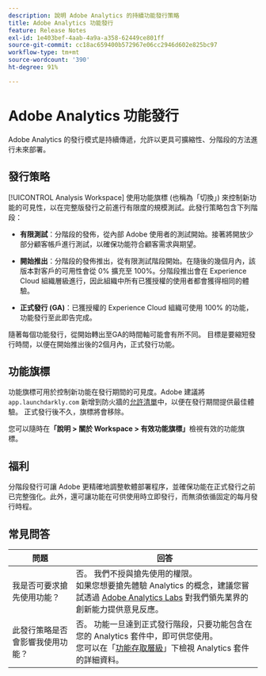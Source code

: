 ```yaml
---
description: 說明 Adobe Analytics 的持續功能發行策略
title: Adobe Analytics 功能發行
feature: Release Notes
exl-id: 1e403bef-4aab-4a9a-a358-62449ce801ff
source-git-commit: cc18ac659400b572967e06cc2946d602e825bc97
workflow-type: tm+mt
source-wordcount: '390'
ht-degree: 91%

---
```


# Adobe Analytics 功能發行

Adobe Analytics 的發行模式是持續傳遞，允許以更具可擴縮性、分階段的方法進行未來部署。

## 發行策略

[!UICONTROL Analysis Workspace] 使用功能旗標 (也稱為「切換」) 來控制新功能的可見性，以在完整版發行之前進行有限度的規模測試。此發行策略包含下列階段：

* **有限測試**：分階段的發佈，從內部 Adobe 使用者的測試開始。接著將開放少部分顧客帳戶進行測試，以確保功能符合顧客需求與期望。

* **開始推出**：分階段的發佈推出，從有限測試階段開始。在隨後的幾個月內，該版本對客戶的可用性會從 0% 擴充至 100%。分階段推出會在 Experience Cloud 組織層級進行，因此組織中所有已獲授權的使用者都會獲得相同的體驗。

* **正式發行 (GA)**：已獲授權的 Experience Cloud 組織可使用 100% 的功能，功能發行至此即告完成。

隨著每個功能發行，從開始轉出至GA的時間軸可能會有所不同。 目標是要縮短發行時間，以便在開始推出後的2個月內，正式發行功能。

## 功能旗標

功能旗標可用於控制新功能在發行期間的可見度。Adobe 建議將 `app.launchdarkly.com` 新增到防火牆的[允許清單](/help/technotes/ip-addresses.md)中，以便在發行期間提供最佳體驗。 正式發行後不久，旗標將會移除。

您可以隨時在&#x200B;**「說明 > 關於 Workspace > 有效功能旗標」**&#x200B;檢視有效的功能旗標。

## 福利

分階段發行可讓 Adobe 更精確地調整軟體部署程序，並確保功能在正式發行之前已完整強化。此外，還可讓功能在可供使用時立即發行，而無須依循固定的每月發行時程。

## 常見問答

| 問題 | 回答 |
| --- | --- |
| 我是否可要求搶先使用功能？ | 否。 我們不授與搶先使用的權限。<br>如果您想要搶先體驗 Analytics 的概念，建議您嘗試透過 [Adobe Analytics Labs](/help/analyze/labs.md) 對我們領先業界的創新能力提供意見反應。 |
| 此發行策略是否會影響我使用功能？ | 否。 功能一旦達到正式發行階段，只要功能包含在您的 Analytics 套件中，即可供您使用。<br>您可以在「[功能存取層級](/help/admin/admin/company/feature-access-levels.md)」下檢視 Analytics 套件的詳細資料。 |
